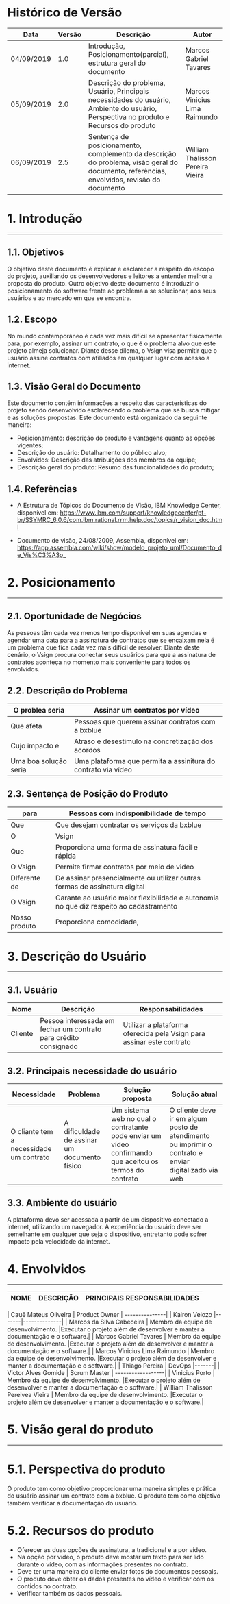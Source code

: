 # Histórico de Versão
| Data        |Versão   | Descrição       | Autor
|-------------|---------|-----------------|-------------|
| 04/09/2019  |1.0      |Introdução, Posicionamento(parcial), estrutura geral do documento |Marcos Gabriel Tavares|
| 05/09/2019  |2.0      |Descrição do problema, Usuário, Principais necessidades do usuário, Ambiente do usuário, Perspectiva no produto e Recursos do produto|Marcos Vinicius Lima Raimundo|
| 06/09/2019  |2.5      |Sentença de posicionamento, complemento da descrição do problema, visão geral do documento, referências, envolvidos, revisão do documento| William Thalisson Pereira Vieira|

# 1. Introdução
----
## 1.1. Objetivos

O objetivo deste documento é explicar e esclarecer a respeito do escopo do projeto, auxiliando os desenvolvedores e leitores a entender melhor a proposta do produto. Outro objetivo deste documento é introduzir o posicionamento do software frente ao problema a se solucionar, aos seus usuários e ao mercado em que se encontra.

## 1.2. Escopo
No mundo contemporâneo é cada vez mais difícil se apresentar fisicamente para, por exemplo, assinar um contrato, o que é o problema alvo que este projeto almeja solucionar. Diante desse dilema, o Vsign visa permitir que o usuário assine contratos com afiliados em qualquer lugar com acesso a internet.


## 1.3. Visão Geral do Documento
Este documento contém informações a respeito das características do projeto sendo desenvolvido esclarecendo o problema que se busca mitigar e as soluções propostas. Este documento está organizado da seguinte maneira:
- Posicionamento: descrição do produto e vantagens quanto as opções vigentes;
- Descrição do usuário: Detalhamento do público alvo;
- Envolvidos: Descrição das atribuições dos membros da equipe;
- Descrição geral do produto: Resumo das funcionalidades do produto;

## 1.4. Referências
- A Estrutura de Tópicos do Documento de Visão, IBM Knowledge Center, disponível em: https://www.ibm.com/support/knowledgecenter/pt-br/SSYMRC_6.0.6/com.ibm.rational.rrm.help.doc/topics/r_vision_doc.html

- Documento de visão, 24/08/2009, Assembla, disponível em: https://app.assembla.com/wiki/show/modelo_projeto_uml/Documento_de_Vis%C3%A3o_

# 2. Posicionamento
----
## 2.1. Oportunidade de Negócios
As pessoas têm cada vez menos tempo disponível em suas agendas e agendar uma data para a assinatura de contratos que se encaixam nela é um problema que fica cada vez mais difícil de resolver. Diante deste cenário, o Vsign procura conectar seus usuários para que a assinatura de contratos aconteça no momento mais conveniente para todos os envolvidos.


## 2.2. Descrição do Problema

| O problea seria       | Assinar um contratos por vídeo  |
|-----------------------|---|
| Que afeta             | Pessoas que querem assinar contratos com a bxblue  |
| Cujo impacto é        | Atraso e desestimulo na concretização dos acordos  |
| Uma boa solução seria | Uma plataforma que permita a assinitura do contrato via vídeo  |

## 2.3. Sentença de Posição do Produto

| para          | Pessoas com indisponibilidade de tempo |
|---------------|---|
| Que           | Que desejam contratar os serviços da bxblue |
| O             | Vsign |
| Que           | Proporciona uma forma de assinatura fácil e rápida  |
| O Vsign       | Permite firmar contratos por meio de video  |
| DIferente de  | De assinar presencialmente ou utilizar outras formas de assinatura digital |
| O Vsign       | Garante ao usuário maior flexibilidade e autonomia no que diz respeito ao cadastramento  |
| Nosso produto | Proporciona comodidade,  |

# 3. Descrição do Usuário
----
## 3.1. Usuário
| Nome      |Descrição | Responsabilidades
|-----------|----------|------------------|
| Cliente   |Pessoa interessada em fechar um contrato para crédito consignado | Utilizar a plataforma oferecida pela Vsign para assinar este contrato|

## 3.2. Principais necessidade do usuário
| Necessidade |Problema | Solução proposta| Solução atual
|-------------|---------|-----------------|-------------|
|O cliante tem a necessidade um contrato| A dificuldade de assinar um documento físico| Um sistema web no qual o contratante pode enviar um vídeo confirmando que aceitou os termos do contrato| O cliente deve ir em algum posto de atendimento ou imprimir o contrato e enviar digitalizado via web|

## 3.3. Ambiente do usuário
A plataforma devo ser acessada a partir de um dispositivo conectado a internet, utilizando um navegador. A experiência do usuário deve ser semelhante em qualquer que seja o dispositivo, entretanto pode sofrer impacto pela velocidade da internet.   
# 4. Envolvidos
----
| NOME      |DESCRIÇÃO | PRINCIPAIS RESPONSABILIDADES
|-----------|----------|----------------------------|

| Cauê Mateus Oliveira | Product Owner | ---------------|
| Kairon Velozo |-------|--------------|
| Marcos da Silva Cabeceira | Membro da equipe de desenvolvimento.   |Executar o projeto além de desenvolver e manter a documentação e o software.|
| Marcos Gabriel Tavares |  Membro da equipe de desenvolvimento.   |Executar o projeto além de desenvolver e manter a documentação e o software.|
| Marcos Vinicius Lima Raimundo |  Membro da equipe de desenvolvimento.   |Executar o projeto além de desenvolver e manter a documentação e o software.|
| Thiago Pereira | DevOps |-------|
| Victor Alves Gomide | Scrum Master | ------------------|
| Vinicius Porto |  Membro da equipe de desenvolvimento.   |Executar o projeto além de desenvolver e manter a documentação e o software.|
| William Thalisson Pereivea Vieira |  Membro da equipe de desenvolvimento.   |Executar o projeto além de desenvolver e manter a documentação e o software.|

# 5. Visão geral do produto
----
# 5.1. Perspectiva do produto
O produto tem como objetivo proporcionar uma maneira simples e prática do usuário assinar um contrato com a bxblue. O produto tem como objetivo também verificar a documentação do usuário.
# 5.2. Recursos do produto
- Oferecer as duas opções de assinatura, a tradicional e a por vídeo.
- Na opção por vídeo, o produto deve mostar um texto para ser lido durante o vídeo, com as informações presentes no contrato.
- Deve ter uma maneira do cliente enviar fotos do documentos pessoais.
- O produto deve obter os dados presentes no vídeo e verificar com os contidos no contrato.
- Verificar também os dados pessoais.
